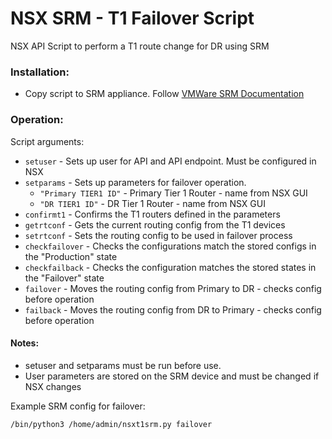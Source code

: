 # NSX SRM - T1 Failover Script

NSX API Script to perform a T1 route change for DR using SRM

### Installation:
- Copy script to SRM appliance.  Follow [VMWare SRM Documentation](https://docs.vmware.com/en/Site-Recovery-Manager/8.5/com.vmware.srm.admin.doc/GUID-4F084B4F-DE9C-4A76-8AD2-19F4A76E81A3.html)

### Operation:
Script arguments:
- `setuser` - Sets up user for API and API endpoint.  Must be configured in NSX
- `setparams` - Sets up parameters for failover operation.
  - `"Primary TIER1 ID"` - Primary Tier 1 Router - name from NSX GUI 
  - `"DR TIER1 ID"` - DR Tier 1 Router - name from NSX GUI
- `confirmt1` - Confirms the T1 routers defined in the parameters
- `getrtconf` - Gets the current routing config from the T1 devices
- `setrtconf` - Sets the routing config to be used in failover process
- `checkfailover` - Checks the configurations match the stored configs in the "Production" state
- `checkfailback` - Checks the configuration matches the stored states in the "Failover" state
- `failover` - Moves the routing config from Primary to DR - checks config before operation
- `failback` - Moves the routing config from DR to Primary - checks config before operation


#### Notes:
- setuser and setparams must be run before use.
- User parameters are stored on the SRM device and must be changed if NSX changes

Example SRM config for failover:

`/bin/python3 /home/admin/nsxt1srm.py failover`


